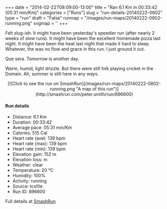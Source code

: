 +++
date = "2014-02-22T08:09:00-13:00"
title = "Ran 6.1 Km in 00:33:42 (05:31 min/Km)"
categories = ["Runs"]
slug = "run-details-20140222-0802"
type = "run"
draft = "False"
runmap = "/images/run-maps/20140222-0802-running.png"
svgmap = '<polyline points="0 52, 5 46, 14 48, 24 34, 38 42, 44 47, 50 48, 59 50, 66 54, 71 47, 78 44, 87 41, 91 41, 95 41, 100 50, 96 58, 82 67, 77 64, 76 62, 69 54, 74 46, 80 42, 87 40, 96 41, 100 50, 97 56, 93 61, 82 67, 78 65, 71 58, 72 48, 68 53, 65 55, 62 50, 55 47, 45 46, 22 33, 14 48, 4 45, 0 52">'
+++

Felt slug-ish. It might have been yesterday's speedier run (after nearly 2 weeks of slow runs). It might have been the excellent homemade pizza last night. It might have been the heat last night that made it hard to sleep. Whatever, the was no flow and grace in this run. I just ground it out. 

Que sera. Tomorrow is another day. 

Warm, humid, light drizzle. But there were still folk playing cricket in the Domain. Ah, summer is still here in any ways. 



<!--more-->

<center>
[![Click to see the run on SmashRun](/images/run-maps/20140222-0802-running.png "A map of this run")](http://smashrun.com/peter.smith/run/896600)
</center>

#### Run details

* Distance: 6.1 Km
* Duration: 00:33:42
* Average pace: 05:31 min/Km
* Calories: 515 Cal
* Heart rate (ave): 139 bpm
* Heart rate (max): 139 bpm
* Heart rate (min): 139 bpm
* Elevation gain: 152 m
* Elevation loss:  m
* Weather: clear
* Temperature: 20 &deg;C
* Humidity: 100%
* Activity: running
* Source: tcxfile
* Run ID: 896600

Full details at [SmashRun](http://smashrun.com/peter.smith/run/896600)
